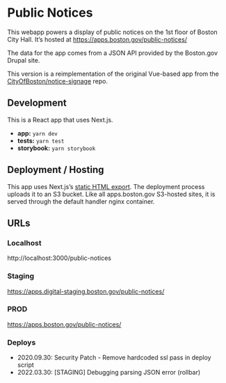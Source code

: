 # Public Notices

This webapp powers a display of public notices on the 1st floor of Boston City
Hall. It’s hosted at https://apps.boston.gov/public-notices/

The data for the app comes from a JSON API provided by the Boston.gov Drupal
site.

This version is a reimplementation of the original Vue-based app from the
[CityOfBoston/notice-signage](https://github.com/CityOfBoston/notice-signage)
repo.

## Development

This is a React app that uses Next.js.

* **app:** `yarn dev`
* **tests:** `yarn test`
* **storybook:** `yarn storybook`

## Deployment / Hosting

This app uses Next.js’s [static HTML
export](https://nextjs.org/docs#static-html-export). The deployment process
uploads it to an S3 bucket. Like all apps.boston.gov S3-hosted sites, it is
served through the default handler nginx container.

## URLs

### Localhost
http://localhost:3000/public-notices

### Staging
https://apps.digital-staging.boston.gov/public-notices/

### PROD
https://apps.boston.gov/public-notices/

### Deploys

- 2020.09.30: Security Patch - Remove hardcoded ssl pass in deploy script
- 2022.03.30: [STAGING] Debugging parsing JSON error (rollbar) 
